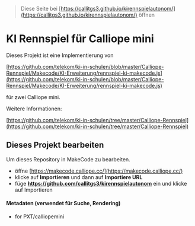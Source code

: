 
> Diese Seite bei [https://callitgs3.github.io/kirennspielautonom/](https://callitgs3.github.io/kirennspielautonom/) öffnen

# KI Rennspiel für Calliope mini

Dieses Projekt ist eine Implementierung von

[https://github.com/telekom/ki-in-schulen/blob/master/Calliope-Rennspiel/Makecode/KI-Erweiterung/rennspiel-ki-makecode.js](https://github.com/telekom/ki-in-schulen/blob/master/Calliope-Rennspiel/Makecode/KI-Erweiterung/rennspiel-ki-makecode.js)

für zwei Calliope mini.

Weitere Informationen:

[https://github.com/telekom/ki-in-schulen/tree/master/Calliope-Rennspiel](https://github.com/telekom/ki-in-schulen/tree/master/Calliope-Rennspiel)


## Dieses Projekt bearbeiten

Um dieses Repository in MakeCode zu bearbeiten.

* öffne [https://makecode.calliope.cc/](https://makecode.calliope.cc/)
* klicke auf **Importieren** und dann auf **Importiere URL**
* füge **https://github.com/callitgs3/kirennspielautonom** ein und klicke auf Importieren

#### Metadaten (verwendet für Suche, Rendering)

* for PXT/calliopemini
<script src="https://makecode.com/gh-pages-embed.js"></script><script>makeCodeRender("{{ site.makecode.home_url }}", "{{ site.github.owner_name }}/{{ site.github.repository_name }}");</script>
